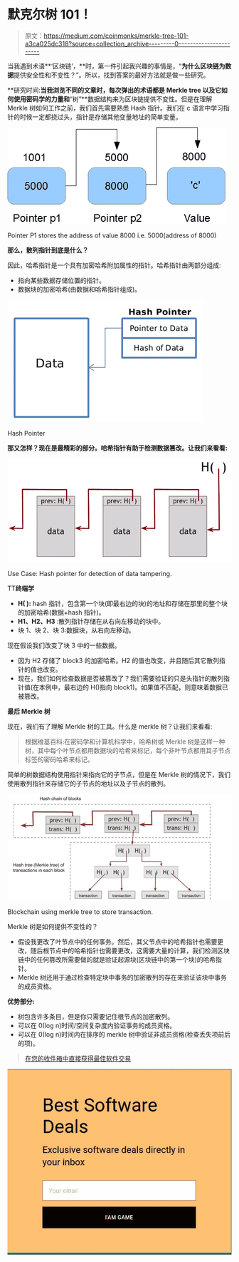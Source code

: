 # 默克尔树 101！

> 原文：<https://medium.com/coinmonks/merkle-tree-101-a3ca025dc318?source=collection_archive---------0----------------------->

当我遇到术语**‘区块链’，**时，第一件引起我兴趣的事情是，“**为什么区块链为数据**提供安全性和不变性？”。所以，找到答案的最好方法就是做一些研究。

**研究时间:**当我浏览不同的文章时，每次弹出的术语都是 Merkle tree 以及它如何使用密码学的力量和**“树”**数据结构来为区块链提供不变性。但是在理解 Merkle 树如何工作之前，我们首先需要熟悉 Hash 指针。我们在 c 语言中学习指针的时候一定都挠过头，指针是存储其他变量地址的简单变量。

![](img/1f20ccf08fcded92df409d26ba8296e2.png)

Pointer P1 stores the address of value 8000 i.e. 5000(address of 8000)

**那么，散列指针到底是什么？**

因此，哈希指针是一个具有加密哈希附加属性的指针。哈希指针由两部分组成:

*   指向某些数据存储位置的指针。
*   数据块的加密哈希(由数据和哈希指针组成)。

![](img/626a18f05c5d862ef8902b953b98400b.png)

Hash Pointer

**那又怎样？现在是最精彩的部分。哈希指针有助于检测数据篡改。让我们来看看:**

![](img/6c5764095c5b7224edd8d79692ca3aa8.png)

Use Case: Hash pointer for detection of data tampering.

TT**终端学**

*   **H( ):** hash 指针，包含第一个块(即最右边的块)的地址和存储在那里的整个块的加密哈希(数据+hash 指针)。
*   **H1、H2、H3** :散列指针存储在从右向左移动的块中。
*   块 1、块 2、块 3:数据块，从右向左移动。

现在假设我们改变了块 3 中的一些数据。

*   因为 H2 存储了 block3 的加密哈希。H2 的值也改变，并且随后其它散列指针的值也改变。
*   现在，我们如何检查数据是否被篡改了？我们需要验证的只是头指针的散列指针值(在本例中，最右边的 H()指向 block1)。如果值不匹配，则意味着数据已被篡改。

**最后 Merkle 树**

现在，我们有了理解 Merkle 树的工具。什么是 merkle 树？让我们来看看:

> 根据维基百科:在密码学和计算机科学中，哈希树或 Merkle 树是这样一种树，其中每个叶节点都用数据块的哈希来标记，每个非叶节点都用其子节点标签的密码哈希来标记。

简单的树数据结构使用指针来指向它的子节点，但是在 Merkle 树的情况下，我们使用散列指针来存储它的子节点的地址以及子节点的散列。

![](img/fccd9acfca00baaeeb14e5ef679daf8e.png)

Blockchain using merkle tree to store transaction.

Merkle 树是如何提供不变性的？

*   假设我更改了叶节点中的任何事务。然后，其父节点中的哈希指针也需要更改，随后根节点中的哈希指针也需要更改，这需要大量的计算，我们检测区块链中的任何篡改所需要做的就是验证起源块(区块链中的第一个块)的哈希指针。
*   Merkle 树还用于通过检查特定块中事务的加密散列的存在来验证该块中事务的成员资格。

**优势部分:**

*   树包含许多条目，但是你只需要记住根节点的加密散列。
*   可以在 0(log n)时间/空间复杂度内验证事务的成员资格。
*   可以在 0(log n)时间内在排序的 merkle 树中验证非成员资格(检查丢失项前后的项)。

> [在您的收件箱中直接获得最佳软件交易](https://coincodecap.com/?utm_source=coinmonks)

[![](img/7c0b3dfdcbfea594cc0ae7d4f9bf6fcb.png)](https://coincodecap.com/?utm_source=coinmonks)